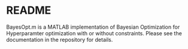 # README #

BayesOpt.m is a MATLAB implementation of Bayesian Optimization for Hyperparamter optimization with or without constraints. 
Please see the documentation in the repository for details. 

